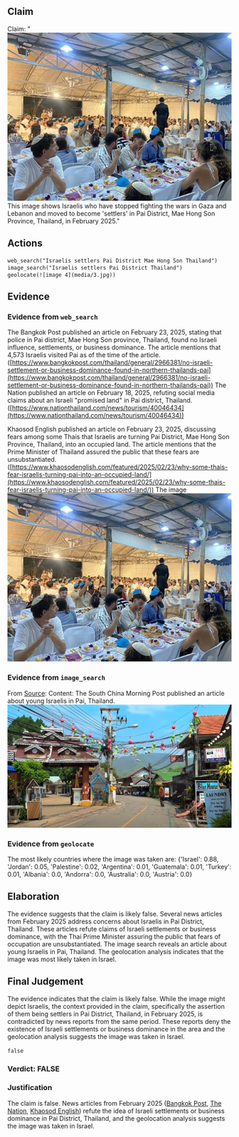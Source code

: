 ## Claim
Claim: "![image 4](media/3.jpg) This image shows Israelis who have stopped fighting the wars in Gaza and Lebanon and moved to become 'settlers' in Pai District, Mae Hong Son Province, Thailand, in February 2025."

## Actions
```
web_search("Israelis settlers Pai District Mae Hong Son Thailand")
image_search("Israelis settlers Pai District Thailand")
geolocate(![image 4](media/3.jpg))
```

## Evidence
### Evidence from `web_search`
The Bangkok Post published an article on February 23, 2025, stating that police in Pai district, Mae Hong Son province, Thailand, found no Israeli influence, settlements, or business dominance. The article mentions that 4,573 Israelis visited Pai as of the time of the article. ([https://www.bangkokpost.com/thailand/general/2966381/no-israeli-settlement-or-business-dominance-found-in-northern-thailands-pai](https://www.bangkokpost.com/thailand/general/2966381/no-israeli-settlement-or-business-dominance-found-in-northern-thailands-pai)) The Nation published an article on February 18, 2025, refuting social media claims about an Israeli "promised land" in Pai district, Thailand. ([https://www.nationthailand.com/news/tourism/40046434](https://www.nationthailand.com/news/tourism/40046434))

Khaosod English published an article on February 23, 2025, discussing fears among some Thais that Israelis are turning Pai District, Mae Hong Son Province, Thailand, into an occupied land. The article mentions that the Prime Minister of Thailand assured the public that these fears are unsubstantiated. ([https://www.khaosodenglish.com/featured/2025/02/23/why-some-thais-fear-israelis-turning-pai-into-an-occupied-land/](https://www.khaosodenglish.com/featured/2025/02/23/why-some-thais-fear-israelis-turning-pai-into-an-occupied-land/)) The image ![image 4](media/3.jpg)

### Evidence from `image_search`
From [Source](https://www.scmp.com/week-asia/lifestyle-culture/article/3299193/young-israelis-rile-thailands-pai-town-their-bad-behaviour): 
Content: The South China Morning Post published an article about young Israelis in Pai, Thailand. ![image 5820](media/2025-08-29_19-28-1756495732-351821.jpg)


### Evidence from `geolocate`
The most likely countries where the image was taken are: {'Israel': 0.88, 'Jordan': 0.05, 'Palestine': 0.02, 'Argentina': 0.01, 'Guatemala': 0.01, 'Turkey': 0.01, 'Albania': 0.0, 'Andorra': 0.0, 'Australia': 0.0, 'Austria': 0.0}

## Elaboration
The evidence suggests that the claim is likely false. Several news articles from February 2025 address concerns about Israelis in Pai District, Thailand. These articles refute claims of Israeli settlements or business dominance, with the Thai Prime Minister assuring the public that fears of occupation are unsubstantiated. The image search reveals an article about young Israelis in Pai, Thailand. The geolocation analysis indicates that the image was most likely taken in Israel.


## Final Judgement
The evidence indicates that the claim is likely false. While the image might depict Israelis, the context provided in the claim, specifically the assertion of them being settlers in Pai District, Thailand, in February 2025, is contradicted by news reports from the same period. These reports deny the existence of Israeli settlements or business dominance in the area and the geolocation analysis suggests the image was taken in Israel.

`false`


### Verdict: FALSE

### Justification
The claim is false. News articles from February 2025 ([Bangkok Post](https://www.bangkokpost.com/thailand/general/2966381/no-israeli-settlement-or-business-dominance-found-in-northern-thailands-pai), [The Nation](https://www.nationthailand.com/news/tourism/40046434), [Khaosod English](https://www.khaosodenglish.com/featured/2025/02/23/why-some-thais-fear-israelis-turning-pai-into-an-occupied-land/)) refute the idea of Israeli settlements or business dominance in Pai District, Thailand, and the geolocation analysis suggests the image was taken in Israel.

